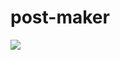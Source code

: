 # post-maker

<img src ="https://user-images.githubusercontent.com/63910744/147500009-d9c36742-fe61-4d56-95ce-06ab921ba575.png">
